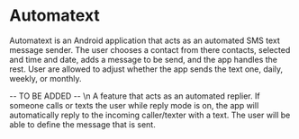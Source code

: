 Automatext
==========

Automatext is an Android application that acts as an automated SMS text message sender. 
The user chooses a contact from there contacts, selected and time and date, adds a message
to be send, and the app handles the rest. User are allowed to adjust whether the app sends 
the text one, daily, weekly, or monthly. 

-- TO BE ADDED -- \n
A feature that acts as an automated replier. 
If someone calls or texts the user while reply mode is on, the app will automatically reply
to the incoming caller/texter with a text. The user will be able to define the message that 
is sent.
